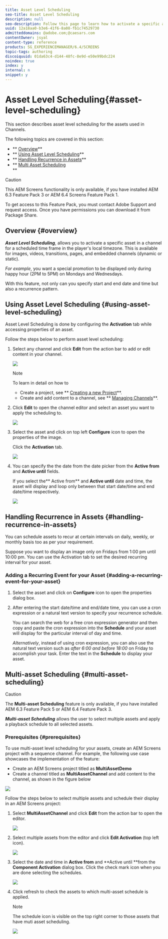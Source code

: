 ```yaml
---
title: Asset Level Scheduling
seo-title: Asset Level Scheduling
description: null
seo-description: Follow this page to learn how to activate a specific asset in a channel for a scheduled time frame in the player's local timezone. 
uuid: 12a18aa0-b3e6-41f6-8a08-fb1c74529730
admitteddomains: @adobe.com;@caesars.com
contentOwner: jsyal
content-type: reference
products: SG_EXPERIENCEMANAGER/6.4/SCREENS
topic-tags: authoring
discoiquuid: 01da63c4-d144-48fc-8e9d-e50e99bdc224
noindex: true
index: y
internal: n
snippet: y
---
```


# Asset Level Scheduling{#asset-level-scheduling}

This section describes asset level scheduling for the assets used in Channels.

The following topics are covered in this section:

* ** [Overview](/screens/using/asset-level-scheduling.html?cq_ck=1545086435144#Overview)**
* ** [Using Asset Level Scheduling](/screens/using/asset-level-scheduling.html?cq_ck=1545086435144#UsingAssetLevelScheduling)**
* ** [Handling Recurrence in Assets](/screens/using/asset-level-scheduling.html?cq_ck=1545086435144#HandlingRecurrenceinAssets)**
* ** [Multi Asset Scheduling](#multi-assetscheduling)  
  **

>[!CAUTION]
>
>This AEM Screens functionality is only available, if you have installed AEM 6.3 Feature Pack 3 or AEM 6.4 Screens Feature Pack 1.
>
>To get access to this Feature Pack, you must contact Adobe Support and request access. Once you have permissions you can download it from Package Share.

## Overview {#overview}

***Asset Level Scheduling***, allows you to activate a specific asset in a channel for a scheduled time frame in the player's local timezone. This is available for images, videos, transitions, pages, and embedded channels (dynamic or static).

*For example*, you want a special promotion to be displayed only during happy hour (2PM to 5PM) on Mondays and Wednesdays.

With this feature, not only can you specify start and end date and time but also a recurrence pattern.

## Using Asset Level Scheduling {#using-asset-level-scheduling}

Asset Level Scheduling is done by configuring the **Activation** tab while accessing properties of an asset.

Follow the steps below to perform asset level scheduling:

1. Select any channel and click **Edit** from the action bar to add or edit content in your channel.

   ![](assets/screen_shot_2018-04-23at111422am.png)

   >[!NOTE]
   >
   >To learn in detail on how to
   >
   >    
   >    
   >    * Create a project, see ** [Creating a new Project](../../sites/authoring/using/creating-a-screens-project.md)**.
   >    * Create and add content to a channel, see ** [Managing Channels](../../screens/using/managing-channels.md)**.
   >    
   >

1. Click **Edit** to open the channel editor and select an asset you want to apply the scheduling to.

   ![](assets/screen_shot_2018-04-24at90434pm.png)

1. Select the asset and click on top left **Configure** icon to open the properties of the image.

   Click the **Activation** tab.

   ![](assets/screen_shot_2018-04-23at112348am.png)

1. You can specify the the date from the date picker from the **Active from** and **Active until** fields.

   If you select the** Active from** and **Active until** date and time, the asset will display and loop only between that start date/time and end date/time respectively.

   ![](assets/screen_shot_2018-04-23at113545am.png)

## Handling Recurrence in Assets {#handling-recurrence-in-assets}

You can schedule assets to recur at certain intervals on daily, weekly, or monthly basis too as per your requirement.

Suppose you want to display an image only on Fridays from 1:00 pm until 10:00 pm. You can use the Activation tab to set the desired recurring interval for your asset.

### Adding a Recurring Event for your Asset {#adding-a-recurring-event-for-your-asset}

1. Select the asset and click on **Configure** icon to open the properties dialog box.
1. After entering the start date/time and end/date time, you can use a cron expression or a natural text version to specify your recurrence schedule.

   You can search the web for a free cron expression generator and then copy and paste the cron expression into the **Schedule** and your asset will display for the particular interval of day and time.

   *Alternatively*, instead of using cron expression, you can also use the natural text version such as *after 6:00 and before 18:00* on Friday to accomplish your task. Enter the text in the **Schedule** to display your asset.

## Multi-asset Scheduling {#multi-asset-scheduling}

>[!CAUTION]
>
>The **Multi-asset Scheduling** feature is only available, if you have installed AEM 6.3 Feature Pack 5 or AEM 6.4 Feature Pack 3.

***Multi-asset Scheduling*** allows the user to select multiple assets and apply a playback schedule to all selected assets.

### Prerequisites {#prerequisites}

To use multi-asset level scheduling for your assets, create an AEM Screens project with a sequence channel. For example, the following use case showcases the implementation of the feature:

* Create an AEM Screens project titled as **MultiAssetDemo**
* Create a channel titled as **MultiAssetChannel** and add content to the channel, as shown in the figure below

<!--
Comment Type: annotation
Last Modified By: jsyal
Last Modified Date: 2018-12-19T12:57:48.509-0500
MultiAssetDemo
-->

![](assets/screen_shot_2018-12-21at70128am.png)

Follow the steps below to select multiple assets and schedule their display in an AEM Screens project:

1. Select **MultiAssetChannel** and click **Edit** from the action bar to open the editor.

   ![](assets/screen_shot_2018-12-21at70313am.png)

1. Select multiple assets from the editor and click **Edit Activation** (top left icon).

   ![](assets/screen_shot_2018-12-21at70550am.png)

1. Select the date and time in **Active from** and **Active until **from the **Component Activation** dialog box. Click the check mark icon when you are done selecting the schedules.

   ![](assets/screen_shot_2018-12-17at20337pm.png)

1. Click refresh to check the assets to which multi-asset schedule is applied.

   >[!NOTE]
   >
   >The schedule icon is visible on the top right corner to those assets that have muti asset scheduling.

   ![](assets/screen_shot_2018-12-21at70722am.png)

